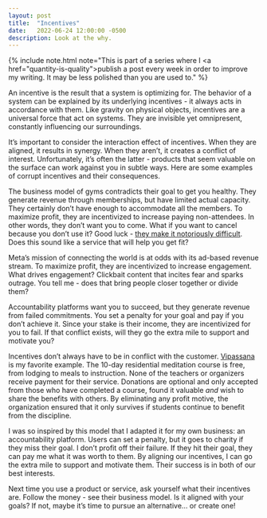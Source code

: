```yaml
---
layout: post
title:  "Incentives"
date:   2022-06-24 12:00:00 -0500
description: Look at the why.
---
```

{% include note.html note="This is part of a series where I <a href=\"quantity-is-quality\">publish a post every week in order to improve my writing</a>. It may be less polished than you are used to." %}

An incentive is the result that a system is optimizing for. The behavior of a system can be explained by its underlying incentives - it always acts in accordance with them. Like gravity on physical objects, incentives are a universal force that act on systems. They are invisible yet omnipresent, constantly influencing our surroundings.

It’s important to consider the interaction effect of incentives. When they are aligned, it results in synergy. When they aren’t, it creates a conflict of interest. Unfortunately, it’s often the latter - products that seem valuable on the surface can work against you in subtle ways. Here are some examples of corrupt incentives and their consequences.

The business model of gyms contradicts their goal to get you healthy. They generate revenue through memberships, but have limited actual capacity. They certainly don’t have enough to accommodate all the members. To maximize profit, they are incentivized to increase paying non-attendees. In other words, they don’t want you to come. What if you want to cancel because you don’t use it? Good luck - [they make it notoriously difficult](https://www.youtube.com/watch?v=oh8PFs0LTKc). Does this sound like a service that will help you get fit?

Meta’s mission of connecting the world is at odds with its ad-based revenue stream. To maximize profit, they are incentivized to increase engagement. What drives engagement? Clickbait content that incites fear and sparks outrage. You tell me - does that bring people closer together or divide them?

Accountability platforms want you to succeed, but they generate revenue from failed commitments. You set a penalty for your goal and pay if you don’t achieve it. Since your stake is their income, they are incentivized for you to fail. If that conflict exists, will they go the extra mile to support and motivate you?

Incentives don’t always have to be in conflict with the customer. [Vipassana]({{site.url}}/vipassana) is my favorite example. The 10-day residential meditation course is free, from lodging to meals to instruction. None of the teachers or organizers receive payment for their service. Donations are optional and only accepted from those who have completed a course, found it valuable *and* wish to share the benefits with others. By eliminating any profit motive, the organization ensured that it only survives if students continue to benefit from the discipline.

I was so inspired by this model that I adapted it for my own business: an accountability platform. Users can set a penalty, but it goes to charity if they miss their goal. I don’t profit off their failure. If they hit their goal, they can pay me what it was worth to them. By aligning our incentives, I can go the extra mile to support and motivate them. Their success is in both of our best interests.

Next time you use a product or service, ask yourself what their incentives are. Follow the money - see their business model. Is it aligned with your goals? If not, maybe it’s time to pursue an alternative… or create one!
